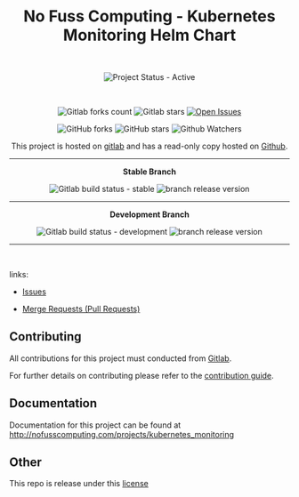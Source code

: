 <div align="center" width="100%">


# No Fuss Computing - Kubernetes Monitoring Helm Chart

<br>

![Project Status - Active](https://img.shields.io/badge/Project%20Status-Active-green?logo=gitlab&style=plastic) 

<br>

![Gitlab forks count](https://img.shields.io/badge/dynamic/json?label=Forks&query=%24.forks_count&url=https%3A%2F%2Fgitlab.com%2Fapi%2Fv4%2Fprojects%2F50510268%2F&color=ff782e&logo=gitlab&style=plastic) ![Gitlab stars](https://img.shields.io/badge/dynamic/json?label=Stars&query=%24.star_count&url=https%3A%2F%2Fgitlab.com%2Fapi%2Fv4%2Fprojects%2F50510268%2F&color=ff782e&logo=gitlab&style=plastic) [![Open Issues](https://img.shields.io/badge/dynamic/json?color=ff782e&logo=gitlab&style=plastic&label=Open%20Issues&query=%24.statistics.counts.opened&url=https%3A%2F%2Fgitlab.com%2Fapi%2Fv4%2Fprojects%2F50510268%2Fissues_statistics)](https://gitlab.com/nofusscomputing/projects/kubernetes_monitoring/-/issues)



![GitHub forks](https://img.shields.io/github/forks/NofussComputing/kubernetes_monitoring?logo=github&style=plastic&color=000000&labell=Forks) ![GitHub stars](https://img.shields.io/github/stars/NofussComputing/kubernetes_monitoring?color=000000&logo=github&style=plastic) ![Github Watchers](https://img.shields.io/github/watchers/NofussComputing/kubernetes_monitoring?color=000000&label=Watchers&logo=github&style=plastic)
<br>

This project is hosted on [gitlab](https://gitlab.com/nofusscomputing/projects/kubernetes_monitoring) and has a read-only copy hosted on [Github](https://github.com/NofussComputing/kubernetes_monitoring).

----

**Stable Branch**

![Gitlab build status - stable](https://img.shields.io/badge/dynamic/json?color=ff782e&label=Build&query=0.status&url=https%3A%2F%2Fgitlab.com%2Fapi%2Fv4%2Fprojects%2F50510268%2Fpipelines%3Fref%3Dmaster&logo=gitlab&style=plastic) ![branch release version](https://img.shields.io/badge/dynamic/yaml?color=ff782e&logo=gitlab&style=plastic&label=Release&query=%24.commitizen.version&url=https%3A//gitlab.com/nofusscomputing/projects/kubernetes_monitoring%2F-%2Fraw%2Fmaster%2F.cz.yaml) 

----

**Development Branch** 

![Gitlab build status - development](https://img.shields.io/badge/dynamic/json?color=ff782e&label=Build&query=0.status&url=https%3A%2F%2Fgitlab.com%2Fapi%2Fv4%2Fprojects%2F50510268%2Fpipelines%3Fref%3Ddevelopment&logo=gitlab&style=plastic) ![branch release version](https://img.shields.io/badge/dynamic/yaml?color=ff782e&logo=gitlab&style=plastic&label=Release&query=%24.commitizen.version&url=https%3A//gitlab.com/nofusscomputing/projects/kubernetes_monitoring%2F-%2Fraw%2Fdevelopment%2F.cz.yaml)

----
<br>

</div>

links:

- [Issues](https://gitlab.com/nofusscomputing/projects/kubernetes_monitoring/-/issues)

- [Merge Requests (Pull Requests)](https://gitlab.com/nofusscomputing/projects/kubernetes_monitoring/-/merge_requests)



## Contributing
All contributions for this project must conducted from [Gitlab](https://gitlab.com/nofusscomputing/projects/kubernetes_monitoring).

For further details on contributing please refer to the [contribution guide](CONTRIBUTING.md).


## Documentation

Documentation for this project can be found at <http://nofusscomputing.com/projects/kubernetes_monitoring>

## Other

This repo is release under this [license](LICENSE)

